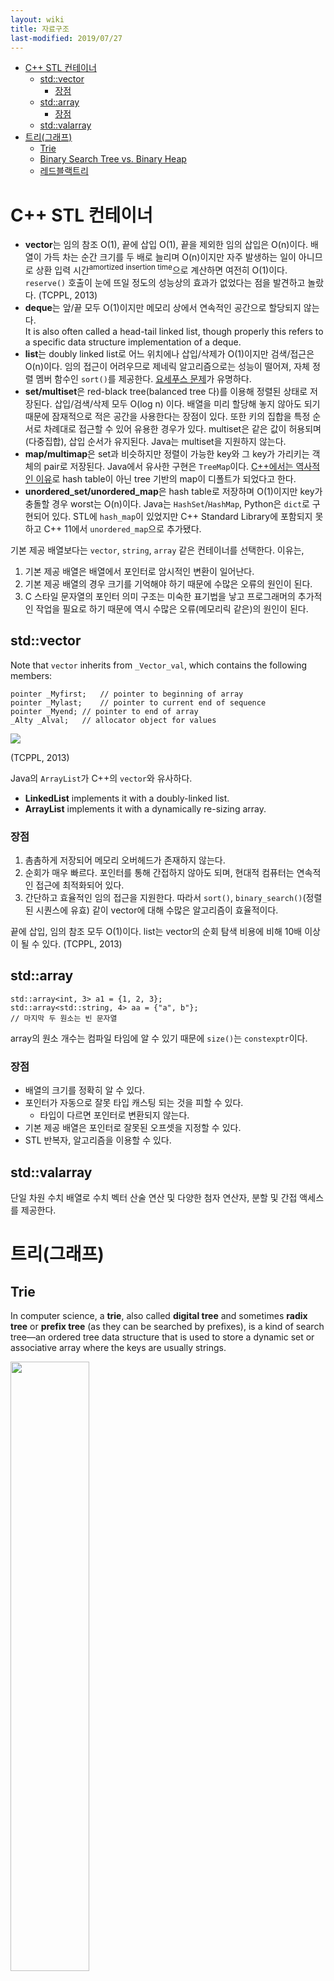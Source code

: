 ```yaml
---
layout: wiki 
title: 자료구조
last-modified: 2019/07/27
---
```


<!-- TOC -->

- [C++ STL 컨테이너](#c-stl-컨테이너)
    - [std::vector](#stdvector)
        - [장점](#장점)
    - [std::array](#stdarray)
        - [장점](#장점-1)
    - [std::valarray](#stdvalarray)
- [트리(그래프)](#트리그래프)
    - [Trie](#trie)
    - [Binary Search Tree vs. Binary Heap](#binary-search-tree-vs-binary-heap)
    - [레드블랙트리](#레드블랙트리)

<!-- /TOC -->

# C++ STL 컨테이너
- **vector**는 임의 참조 O(1), 끝에 삽입 O(1), 끝을 제외한 임의 삽입은 O(n)이다. 배열이 가득 차는 순간 크기를 두 배로 늘리며 O(n)이지만 자주 발생하는 일이 아니므로 상환 입력 시간<sup>amortized insertion time</sup>으로 계산하면 여전히 O(1)이다.   
`reserve()` 호출이 눈에 뜨일 정도의 성능상의 효과가 없었다는 점을 발견하고 놀랐다. (TCPPL, 2013)
- **deque**는 앞/끝 모두 O(1)이지만 메모리 상에서 연속적인 공간으로 할당되지 않는다.  
It is also often called a head-tail linked list, though properly this refers to a specific data structure implementation of a deque.
- **list**는 doubly linked list로 어느 위치에나 삽입/삭제가 O(1)이지만 검색/접근은 O(n)이다. 임의 접근이 어려우므로 제네릭 알고리즘으로는 성능이 떨어져, 자체 정렬 멤버 함수인 `sort()`를 제공한다. [요세푸스 문제](http://www.cplusplus.com/forum/beginner/113281/)가 유명하다.
- **set/multiset**은 red-black tree(balanced tree 다)를 이용해 정렬된 상태로 저장된다. 삽입/검색/삭제 모두 O(log n) 이다. 배열을 미리 할당해 놓지 않아도 되기 때문에 잠재적으로 적은 공간을 사용한다는 장점이 있다. 또한 키의 집합을 특정 순서로 차례대로 접근할 수 있어 유용한 경우가 있다. multiset은 같은 값이 허용되며(다중집합), 삽입 순서가 유지된다. Java는 multiset을 지원하지 않는다.
- **map/multimap**은 set과 비슷하지만 정렬이 가능한 key와 그 key가 가리키는 객체의 pair로 저장된다. Java에서 유사한 구현은 `TreeMap`이다. [C++에서는 역사적인 이유](https://stackoverflow.com/a/22666011/3513266)로 hash table이 아닌 tree 기반의 map이 디폴트가 되었다고 한다.
- **unordered_set/unordered_map**은 hash table로 저장하며 O(1)이지만 key가 충돌할 경우 worst는 O(n)이다. Java는 `HashSet`/`HashMap`, Python은 `dict`로 구현되어 있다. STL에 `hash_map`이 있었지만 C++ Standard Library에 포함되지 못하고 C++ 11에서 `unordered_map`으로 추가됐다. 

기본 제공 배열보다는 `vector`, `string`, `array` 같은 컨테이너를 선택한다. 이유는,
1. 기본 제공 배열은 배열에서 포인터로 암시적인 변환이 일어난다.
1. 기본 제공 배열의 경우 크기를 기억해야 하기 때문에 수많은 오류의 원인이 된다.
1. C 스타일 문자열의 포인터 의미 구조는 미숙한 표기법을 낳고 프로그래머의 추가적인 작업을 필요로 하기 때문에 역시 수많은 오류(메모리릭 같은)의 원인이 된다.

## std::vector
Note that `vector` inherits from `_Vector_val`, which contains the following members:
```
pointer _Myfirst;   // pointer to beginning of array
pointer _Mylast;    // pointer to current end of sequence
pointer _Myend; // pointer to end of array
_Alty _Alval;   // allocator object for values
```

<img src="https://user-images.githubusercontent.com/1250095/35043117-a8ac8f26-fbce-11e7-8a1e-af351f134007.jpeg" />

(TCPPL, 2013)

Java의 `ArrayList`가 C++의 `vector`와 유사하다.
- **LinkedList** implements it with a doubly-linked list. 
- **ArrayList** implements it with a dynamically re-sizing array.

### 장점
1. 촘촘하게 저장되어 메모리 오버헤드가 존재하지 않는다.
1. 순회가 매우 빠르다. 포인터를 통해 간접하지 않아도 되며, 현대적 컴퓨터는 연속적인 접근에 최적화되어 있다.
1. 간단하고 효율적인 임의 접근을 지원한다. 따라서 `sort()`, `binary_search()`(정렬된 시퀀스에 유효) 같이 vector에 대해 수많은 알고리즘이 효율적이다.

끝에 삽입, 임의 참조 모두 O(1)이다. list는 vector의 순회 탐색 비용에 비해 10배 이상이 될 수 있다. (TCPPL, 2013)

## std::array
```
std::array<int, 3> a1 = {1, 2, 3};
std::array<std::string, 4> aa = {"a", b"};
// 마지막 두 원소는 빈 문자열
```

array의 원소 개수는 컴파일 타임에 알 수 있기 때문에 `size()`는 `constexptr`이다.

### 장점
* 배열의 크기를 정확히 알 수 있다.
* 포인터가 자동으로 잘못 타입 캐스팅 되는 것을 피할 수 있다.
    * 타입이 다르면 포인터로 변환되지 않는다.
* 기본 제공 배열은 포인터로 잘못된 오프셋을 지정할 수 있다.
* STL 반복자, 알고리즘을 이용할 수 있다.

## std::valarray
단일 차원 수치 배열로 수치 벡터 산술 연산 및 다양한 첨자 연산자, 분할 및 간접 액세스를 제공한다.

# 트리(그래프)
## Trie
In computer science, a **trie**, also called **digital tree** and sometimes **radix tree** or **prefix tree** (as they can be searched by prefixes), is a kind of search tree—an ordered tree data structure that is used to store a dynamic set or associative array where the keys are usually strings.

<img width="50%" src="https://upload.wikimedia.org/wikipedia/commons/thumb/b/be/Trie_example.svg/500px-Trie_example.svg.png" />

## Binary Search Tree vs. Binary Heap
<img src="https://upload.wikimedia.org/wikipedia/commons/thumb/d/da/Binary_search_tree.svg/400px-Binary_search_tree.svg.png" width="50%" />

**BST** have average of O(log⁡ n) for insertion, deletion, and search. BST는 노드가 자식(child)의 왼쪽 보다 크고, 오른쪽 보다 작은 값으로 구성된다.

<img src="https://upload.wikimedia.org/wikipedia/commons/thumb/3/38/Max-Heap.svg/480px-Max-Heap.svg.png" width="50%" />

**Binary Heap** have average O(1) for findMin(MinHeap인 경우 root이므로 )/findMax(MaxHeap 경우) and O(log n) for insertion and deletion 또는 MinHeap일때 findMax는 마찬가지로 O(log n)이다. BST와 달리 child의 좌우 크기는 관계 없다.

Binary Heap는 Complete Binary Tree이며, 인덱스가 depth에 따라 일정하게 `1,2,4,8`개 순으로 필요하므로, 일반적으로 array로 표현된다.

**How is Binary Heap represented?**

- parent: `arr[(i-1)/2]`
- left child: `arr[(2*i)+1]`
- right child: `arr[(2*i)+2]`

<img src="https://upload.wikimedia.org/wikipedia/commons/thumb/d/d2/Heap-as-array.svg/600px-Heap-as-array.svg.png" width="80%"> (Wikipedia)  

**Operations on MinHeap:**
- 추가(O(log n)): 맨 마지막에 값을 추가하고 parent와 비교하여 작을수록 parent로 계속 swap하며 올린다.
- 삭제(O(log n)): 해당 자리에 MIN값을 추가하고 root까지 swap하며 올린다(decrease). root를 제거하고(즉, MIN 제거) 맨 마지막 값을 root에 둔다. 다시 child까지 swap하며 내린다(heapify). 만약 left child가 사라졌다면 root가 되었던 맨 마지막 값은 left child가 되어 다시 complete binary tree 형태가 된다. 즉, left에는 항상 빈 값이 없는 상태가 된다.

**Applications of Heaps:**
- Heap Sort
- Priority Queue
- Graph Algorithms: The priority queues are especially used in Graph Algorithms like Dijkstra’s Shortest Path and Prim’s Minimum Spanning Tree.
- K’th Largest Element in an array, Sort an almost sorted array, Merge K Sorted Arrays.

## 레드블랙트리
노드에 색을 부여하여 트리의 균형을 유지하며, 탐색, 삽입, 삭제 연산의 수행시간이 각각 O(logN)을 넘지 않는 매우 효율적인 자료구조다. 일반적인 레드블랙트리는 삽입이나 삭제를 수행할 때 트리의 균형을 유지하기 위해 상당히 많은 경우를 고려해야 한다는 단점이 있으며, 이에 따라 프로그램이 복잡해지고 그 길이도 증가한다. 그러나, 좌편향 레드블랙 <sup>Left-Learning Red-Black, LLRB</sup>트리는 삽입이나 삭제 시 고려해야 하는 경우의 수가 매우 작아서 프로그램의 길이도 일반 레드블랙트리 프로그램의 1/5 정도에 불과하다는 장점을 갖는다. 또한 LLRB 트리는 실제로 AVL 트리, 2-3 트리, 2-3-4 트리, 일반 레드블랙트리보다 우수한 성능을 갖는다. (파이썬과 함께하는 자료구조의 이해, 2018)
